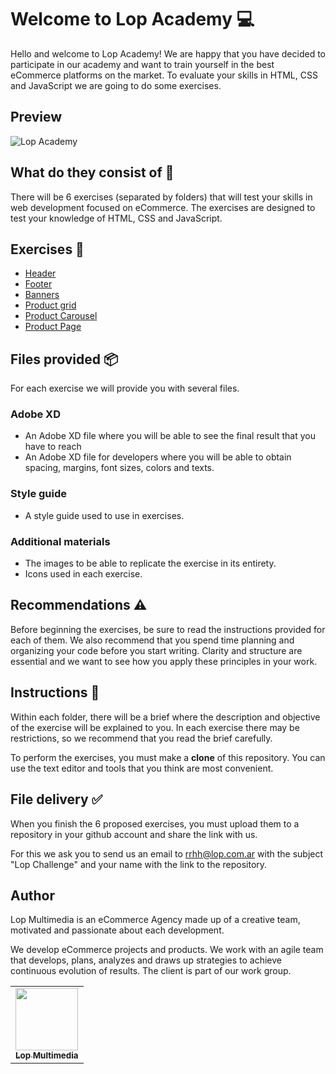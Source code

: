 # Welcome to Lop Academy 💻

Hello and welcome to Lop Academy! We are happy that you have decided to participate in our academy and want to train yourself in the best eCommerce platforms on the market. To evaluate your skills in HTML, CSS and JavaScript we are going to do some exercises.

## Preview
![Lop Academy](https://lop.global/cdn/shop/files/developer-coding-on-laptop_900x.jpg?v=1691676727)

## What do they consist of 📖
There will be 6 exercises (separated by folders) that will test your skills in web development focused on eCommerce. The exercises are designed to test your knowledge of HTML, CSS and JavaScript.

## Exercises 📢

- [Header](01-header\header.md)
- [Footer](02-footer\footer.md)
- [Banners](03-banners\banners.md)
- [Product grid](04-product-grid\products-grid.md)
- [Product Carousel](05-product-slider\products-slider.md)
- [Product Page](06-product-page\product-page.md)


## Files provided 📦
For each exercise we will provide you with several files.

### Adobe XD
- An Adobe XD file where you will be able to see the final result that you have to reach
- An Adobe XD file for developers where you will be able to obtain spacing, margins, font sizes, colors and texts.

### Style guide
- A style guide used to use in exercises.

### Additional materials
- The images to be able to replicate the exercise in its entirety.
- Icons used in each exercise.

## Recommendations ⚠️
Before beginning the exercises, be sure to read the instructions provided for each of them. We also recommend that you spend time planning and organizing your code before you start writing. Clarity and structure are essential and we want to see how you apply these principles in your work.

## Instructions 👀
Within each folder, there will be a brief where the description and objective of the exercise will be explained to you. In each exercise there may be restrictions, so we recommend that you read the brief carefully.

To perform the exercises, you must make a **clone** of this repository. You can use the text editor and tools that you think are most convenient.

## File delivery ✅
When you finish the 6 proposed exercises, you must upload them to a repository in your github account and share the link with us.

For this we ask you to send us an email to rrhh@lop.com.ar with the subject "Lop Challenge" and your name with the link to the repository.


## Author

Lop Multimedia is an eCommerce Agency made up of a creative team, motivated and passionate about each development.

We develop eCommerce projects and products. We work with an agile team that develops, plans, analyzes and draws up strategies to achieve continuous evolution of results. The client is part of our work group.

<table>
   <tr>
     <td align="center"><a href="http://www.lop.global"><img src="https://avatars.githubusercontent.com/u/4690559?v=4" width=" 100px;" alt=""/><br /><sub><b>Lop Multimedia</b></sub></a></td>
   </tr>
</table>